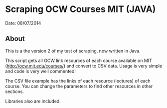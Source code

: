 Scraping OCW Courses MIT (JAVA)
==================

Date:   08/07/2014

## About
This is a the version 2 of my test of scraping, now written in Java.

This script gets all OCW link resources of each course available on MIT (http://ocw.mit.edu/courses/) and convert to CSV data. Usage is very simple and code is very well commented!

The CSV file example has the links of each resource (lectures) of each course. You can change the parameters to find other resources in other sections.

Libraries also are included.
